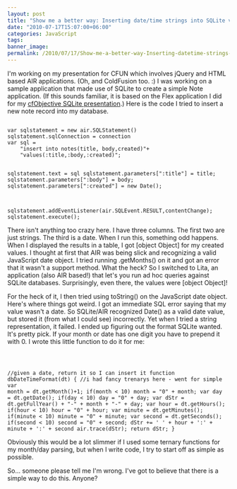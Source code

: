 ```yaml
---
layout: post
title: "Show me a better way: Inserting date/time strings into SQLite via HTML and Adobe AIR"
date: "2010-07-17T15:07:00+06:00"
categories: JavaScript 
tags: 
banner_image: 
permalink: /2010/07/17/Show-me-a-better-way-Inserting-datetime-strings-into-SQLite-via-HTML-and-Adobe-AIR
---
```


I'm working on my presentation for CFUN which involves jQuery and HTML based AIR applications. (Oh, and ColdFusion too. :) I was working on a sample application that made use of SQLite to create a simple Note application. (If this sounds familiar, it is based on the Flex application I did for my <a href="http://www.raymondcamden.com/index.cfm/2010/6/11/Recording-and-Slides-from-SQLite-presentation">cfObjective SQLite presentation</a>.) Here is the code I tried to insert a new note record into my database.

<p>

<code>
var sqlstatement = new air.SQLStatement()
sqlstatement.sqlConnection = connection
var sql = 
	"insert into notes(title, body,created)"+
	"values(:title,:body,:created)";
		
sqlstatement.text = sql
sqlstatement.parameters[":title"] = title;
sqlstatement.parameters[":body"] = body;
sqlstatement.parameters[":created"] = new Date();
			
sqlstatement.addEventListener(air.SQLEvent.RESULT,contentChange);
sqlstatement.execute(); 
</code>

<p>

There isn't anything too crazy here. I have three columns. The first two are just strings. The third is a date. When I run this, something odd happens. When I displayed the results in a table, I got [object Object] for my created values. I thought at first that AIR was being slick and recognizing a valid JavaScript date object. I tried running .getMonths() on it and got an error that it wasn't a support method. What the heck? So I switched to Lita, an application (also AIR based!) that let's you run ad hoc queries against SQLite databases. Surprisingly, even there, the values were [object Object]! 

<p>

For the heck of it, I then tried using toString() on the JavaScript date object. Here's where things got weird. I got an immediate SQL error saying that my value wasn't a date. So SQLite/AIR recognized Date() as a valid date value, but stored it (from what I could see) incorrectly. Yet when I tried a string representation, it failed. I ended up figuring out the format SQLite wanted. It's pretty pick. If your month or date has one digit you have to prepend it with 0. I wrote this little function to do it for me:

<p>

<code>

//given a date, return it so I can insert it
function dbDateTimeFormat(dt) {
	//i had fancy trenarys here - went for simple
	var month = dt.getMonth()+1;
	if(month &lt; 10) month = "0" + month;
	var day = dt.getDate();
	if(day &lt; 10) day = "0" + day;
	var dStr = dt.getFullYear() + "-" + month + "-" + day;
	var hour = dt.getHours();
	if(hour &lt; 10) hour = "0" + hour;
	var minute = dt.getMinutes();
	if(minute &lt; 10) minute = "0" + minute;
	var second = dt.getSeconds();
	if(second &lt; 10) second = "0" + second;
	dStr += ' ' + hour + ':' + minute + ':' + second
	air.trace(dStr);
	return dStr;
}
</code>

<p>

Obviously this would be a lot slimmer if I used some ternary functions for my month/day parsing, but when I write code, I try to start off as simple as possible. 

<p>

So... someone please tell me I'm wrong. I've got to believe that there is a simple way to do this. Anyone?